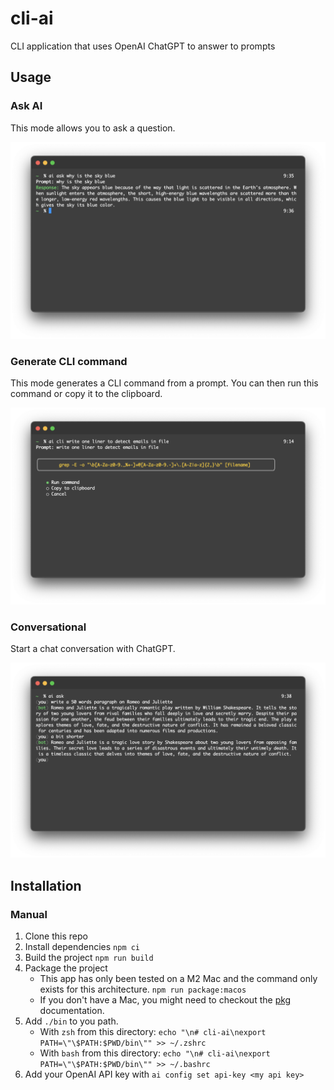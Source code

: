 # cli-ai

CLI application that uses OpenAI ChatGPT to answer to prompts

## Usage

### Ask AI

This mode allows you to ask a question.

![Ask AI](./assets/example1.png)

### Generate CLI command

This mode generates a CLI command from a prompt. You can then run this command or copy it to the clipboard.

![Generate CLI command](./assets/example2.png)

### Conversational

Start a chat conversation with ChatGPT.

![Conversational](./assets/example3.png)

## Installation

### Manual

1. Clone this repo
2. Install dependencies `npm ci`
3. Build the project `npm run build`
4. Package the project
    - This app has only been tested on a M2 Mac and the command only exists for this architecture. `npm run package:macos`
    - If you don't have a Mac, you might need to checkout the [pkg](https://www.npmjs.com/package/pkg) documentation.
5. Add `./bin` to you path.
    - With `zsh` from this directory: `echo "\n# cli-ai\nexport PATH=\"\$PATH:$PWD/bin\"" >> ~/.zshrc`
    - With `bash` from this directory: `echo "\n# cli-ai\nexport PATH=\"\$PATH:$PWD/bin\"" >> ~/.bashrc`
6. Add your OpenAI API key with `ai config set api-key <my api key>`
